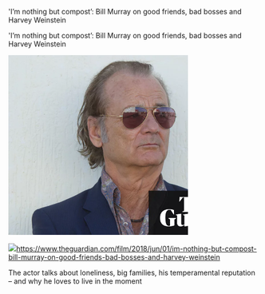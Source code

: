 'I’m nothing but compost’: Bill Murray on good friends, bad bosses and Harvey Weinstein

'I’m nothing but compost’: Bill Murray on good friends, bad bosses and Harvey Weinstein

![](../_resources/be244f6b30b24f620969da94fd515c9a.png)

![](../_resources/7a04871cff3ba0935b821079a2b15c41.png)https://www.theguardian.com/film/2018/jun/01/im-nothing-but-compost-bill-murray-on-good-friends-bad-bosses-and-harvey-weinstein

The actor talks about loneliness, big families, his temperamental reputation – and why he loves to live in the moment